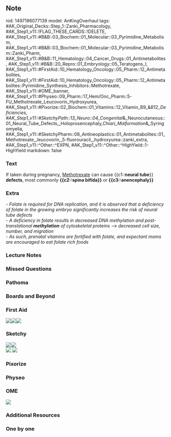 ## Note
nid: 1497196077139
model: AnKingOverhaul
tags: #AK_Original_Decks::Step_1::Zanki_Pharmacology, #AK_Step1_v11::!FLAG_THESE_CARDS::!DELETE, #AK_Step1_v11::#B&B::03_Biochem::01_Molecular::03_Pyrimidine_Metabolism, #AK_Step1_v11::#B&B::03_Biochem::01_Molecular::03_Pyrimidine_Metabolism::Zanki_Pharm, #AK_Step1_v11::#B&B::11_Hematology::04_Cancer_Drugs::01_Antimetabolites, #AK_Step1_v11::#B&B::20_Repro::01_Embryology::05_Teratogens_I, #AK_Step1_v11::#FirstAid::10_Hematology_Oncology::05_Pharm::12_Antimetabolites, #AK_Step1_v11::#FirstAid::10_Hematology_Oncology::05_Pharm::12_Antimetabolites::Pyrimidine_Synthesis_Inhibitors::Methotrexate, #AK_Step1_v11::#OME_banner, #AK_Step1_v11::#Physeo::09_Pharm::17_Hem/Onc_Pharm::5-FU_Methotrexate_Leucovorin_Hydroxyurea, #AK_Step1_v11::#Pixorize::02_Biochem::01_Vitamins::12_Vitamin_B9_&_B12_Deficiencies, #AK_Step1_v11::#SketchyPath::13_Neuro::04_Congenital_&_Neurocutaneous::01_Neural_Tube_Defects,_Holoprosencephaly,_Chiari_Malformation_&_Syringomyelia, #AK_Step1_v11::#SketchyPharm::08_Antineoplastics::01_Antimetabolites::01_Methotrexate,_leucovorin,_5-fluorouracil,_hydroxyurea::zanki_extra, #AK_Step1_v11::^Other::^EXPN, #AK_Step1_v11::^Other::^HighYield::1-HighYield
markdown: false

### Text
<div>
  If taken during pregnancy, <u>Methotrexate</u> can cause
  {{c1::<b>neural tube</b>}} <b>defects</b>, most commonly
  <b>{{c2::spina bifida}}</b> or <b>{{c3::anencephaly}}</b>
</div>

### Extra
<div>
  <i>- Folate is required for DNA replication, and it is observed
  that a deficiency of folate in the growing embryo significantly
  increases the risk of neural tube defects</i>
</div>
<div>
  <i>- A deficiency in folate results in decreased DNA methylation
  and post-translational <b>methylation</b> of cytoskeletal
  proteins --> decreased cell size, number, and migration</i>
</div>
<div>
  <i>- As such, prenatal vitamins are fortified with folate, and
  e</i><i>xpectant moms are encouraged to eat folate rich foods</i>
</div>

### Lecture Notes


### Missed Questions


### Pathoma


### Boards and Beyond


### First Aid
<img src="paste-162650411499523.jpg"><img src=
"paste-166064910499843.jpg"><img src="paste-55830279880707.jpg">

### Sketchy
<div><img src=
"NTDs%20valproic%20acid,%20TMP_1566160514431.jpg"><img src=
"Zoverall%20picture%20(100)_1566160514431.JPG"></div><img src=
"clear%20(47)_1566160514431.JPG"> <img src=
"text%20(42)_1566160514431.JPG">

### Pixorize


### Physeo


### OME
<div class="ome-widget">
  <a href="https://onlinemeded.org?ref=anki"><img src=
  "_OME_AnkiFlashcards_General_7.png"></a>
</div>

### Additional Resources


### One by one

